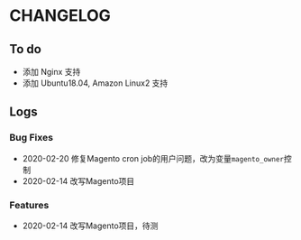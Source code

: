 # CHANGELOG

## To do

* 添加 Nginx 支持
* 添加 Ubuntu18.04, Amazon Linux2 支持

## Logs

### Bug Fixes

* 2020-02-20  修复Magento cron job的用户问题，改为变量```magento_owner```控制
* 2020-02-14  改写Magento项目

### Features

* 2020-02-14  改写Magento项目，待测
